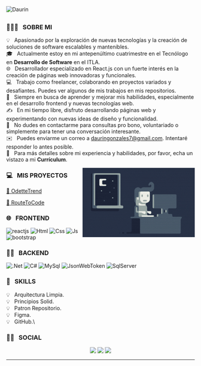 
<img alt="Daurin" src="https://www.canva.com/design/DAGDxn8__pU/_4Gugh9loD5XwWANVp03Dg/view" width='40' align="center"/><h2></h2>

<!-- ## 👋 &nbsp;¡HOLA A TODOS! SOY DAURIN -->

### 👨🏻‍💻 &nbsp; SOBRE MI
💡 &nbsp; Apasionado por la exploración de nuevas tecnologías y la creación de soluciones de software escalables y mantenibles.\
🎓 &nbsp; Actualmente estoy en mi antepenúltimo cuatrimestre en el Tecnólogo en <strong>Desarrollo de Software</strong> en el ITLA.\
🌐 &nbsp; Desarrollador especializado en React.js con un fuerte interés en la creación de páginas web innovadoras y funcionales.\
💻 &nbsp; Trabajo como freelancer, colaborando en proyectos variados y desafiantes. Puedes ver algunos de mis trabajos en mis repositorios.\
🌱 &nbsp; Siempre en busca de aprender y mejorar mis habilidades, especialmente en el desarrollo frontend y nuevas tecnologías web.\
✍️ &nbsp; En mi tiempo libre, disfruto desarrollando páginas web y experimentando con nuevas ideas de diseño y funcionalidad.\
💬 &nbsp; No dudes en contactarme para consultas pro bono, voluntariado o simplemente para tener una conversación interesante.\
✉️ &nbsp; Puedes enviarme un correo a dauringonzales7@gmail.com. Intentaré responder lo antes posible.\
📄 &nbsp; Para más detalles sobre mi experiencia y habilidades, por favor, echa un vistazo a mi <strong>Currículum</strong>.

<img alt="Night Coding" src="https://raw.githubusercontent.com/AVS1508/AVS1508/master/assets/Night-Coding.gif" align="right"/>

### 💻 &nbsp; MIS PROYECTOS
<p>
  <a href="https://www.linkedin.com/in/dauringonzalezdeveloperweb/">
🛒 OdetteTrend
  </a>
</p>

<p>
<a href="https://www.linkedin.com/in/dauringonzalezdeveloperweb/">
📝 RouteToCode
</a>
</p>

### 🌐 &nbsp; FRONTEND
<img src="https://img.shields.io/badge/React-20232A?style=for-the-badge&logo=react&logoColor=61DAFB" alt="reactjs"></img>
<img src="https://img.shields.io/badge/HTML5-E34F26?style=for-the-badge&logo=html5&logoColor=white" alt="Html"></img>
<img src="https://img.shields.io/badge/CSS3-1572B6?style=for-the-badge&logo=css3&logoColor=white" alt="Css"></img>
<img src="https://img.shields.io/badge/JavaScript-F7DF1E?style=for-the-badge&logo=javascript&logoColor=black" alt="Js"></img>
<img src="https://img.shields.io/badge/Bootstrap-563D7C?style=for-the-badge&logo=bootstrap&logoColor=white" alt="bootstrap"></img>

### 👨‍💻 &nbsp; BACKEND
<img src="https://img.shields.io/badge/.NET-5C2D91?style=for-the-badge&logo=.net&logoColor=white" alt=".Net"></img>
<img src="https://img.shields.io/badge/C%23-239120?style=for-the-badge&logo=c-sharp&logoColor=white" alt="C#"></img>
<img src="https://img.shields.io/badge/MySQL-00000F?style=for-the-badge&logo=mysql&logoColor=white" alt="MySql"></img>
<img src="https://img.shields.io/badge/json%20web%20tokens-323330?style=for-the-badge&logo=json-web-tokens&logoColor=pink" alt="JsonWebToken"></img>
<img src="https://img.shields.io/badge/Microsoft_SQL_Server-CC2927?style=for-the-badge&logo=microsoft-sql-server&logoColor=white" alt="SqlServer"></img>

### 🚀 &nbsp; SKILLS
💡 &nbsp; Arquitectura Limpia.\
💡 &nbsp; Principios Solid.\
💡 &nbsp; Patron Repositorio.\
💡 &nbsp; Figma.\
💡 &nbsp; GitHub.\

### 🤝🏻 &nbsp; SOCIAL
<p align="center">
<a href="https://www.linkedin.com/in/dauringonzalezdeveloperweb/"><img src="https://img.shields.io/badge/LinkedIn-0077B5?style=for-the-badge&logo=linkedin&logoColor=white"/></a>
<a href="https://wa.link/bi55m8"><img src="https://img.shields.io/badge/WhatsApp-25D366?style=for-the-badge&logo=whatsapp&logoColor=white"/></a>
<a href=https://www.instagram.com/solucionesdigitales_16/"><img src="https://img.shields.io/badge/Instagram-E4405F?style=for-the-badge&logo=instagram&logoColor=white"/></a>
</p>

-----

